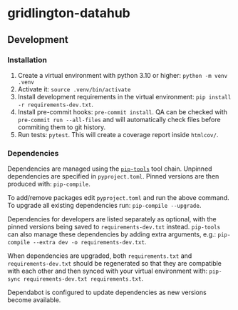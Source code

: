 # gridlington-datahub

## Development

### Installation

1. Create a virtual environment with python 3.10 or higher: `python -m venv .venv`
2. Activate it: `source .venv/bin/activate`
3. Install development requirements in the virtual environment: `pip install -r requirements-dev.txt`.
4. Install pre-commit hooks: `pre-commit install`. QA can be checked with `pre-commit run --all-files` and will automatically check files before commiting them to git history.
5. Run tests: `pytest`. This will create a coverage report inside `htmlcov/`.

### Dependencies
Dependencies are managed using the [`pip-tools`] tool chain. Unpinned dependencies are specified in `pyproject.toml`. Pinned versions are then produced with: `pip-compile`.

To add/remove packages edit `pyproject.toml` and run the above command. To upgrade all existing dependencies run: `pip-compile --upgrade`.

Dependencies for developers are listed separately as optional, with the pinned versions being saved to `requirements-dev.txt` instead. `pip-tools` can also manage these dependencies by adding extra arguments, e.g.: `pip-compile --extra dev -o requirements-dev.txt`.

When dependencies are upgraded, both `requirements.txt` and `requirements-dev.txt` should be regenerated so that they are compatible with each other and then synced with your virtual environment with: `pip-sync requirements-dev.txt requirements.txt`.

Dependabot is configured to update dependencies as new versions become available.

[`pip-tools`]: https://pip-tools.readthedocs.io/en/latest/
